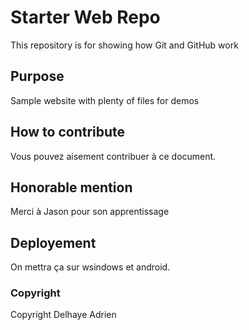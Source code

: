 # Starter Web Repo

This repository is for showing how Git and GitHub work

## Purpose

Sample website with plenty of files for demos

## How to contribute 
Vous pouvez aisement contribuer à ce document.
## Honorable mention
Merci à Jason pour son apprentissage

## Deployement
On mettra ça sur wsindows et android.

### Copyright
Copyright Delhaye Adrien